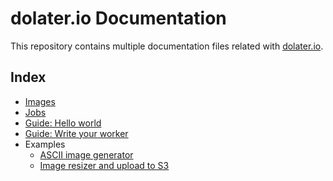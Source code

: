 # dolater.io Documentation

This repository contains multiple documentation files related with [dolater.io](http://dolater.io).

## Index

+ [Images](images.md)
+ [Jobs](jobs.md)
+ [Guide: Hello world](hello_world.md)
+ [Guide: Write your worker](write_your_worker.md)
+ Examples
  + [ASCII image generator](examples/ascii_image_generator.md)
  + [Image resizer and upload to S3](examples/image_resizer_s3.md)
